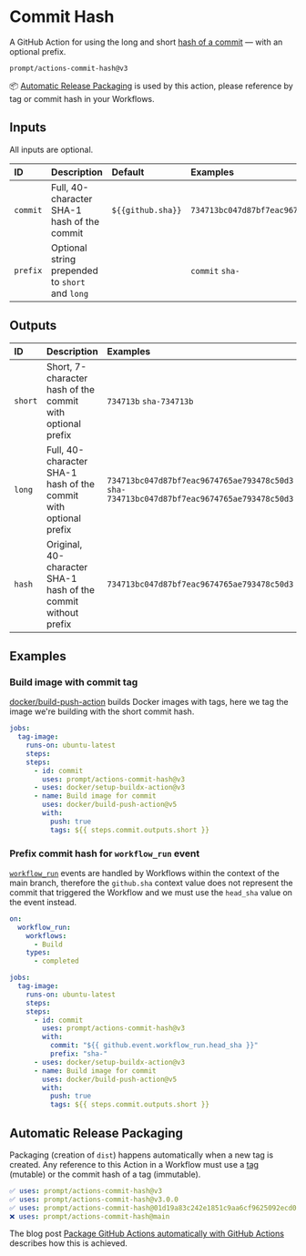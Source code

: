 # Commit Hash

A GitHub Action for using the long and short [hash of a commit][git/commits]
&mdash; with an optional prefix.

```
prompt/actions-commit-hash@v3
```

:package: [Automatic Release Packaging](#automatic-release-packaging) is used by
this action, please reference by tag or commit hash in your Workflows.

## Inputs

All inputs are optional.

| ID       | Description                                     | Default           | Examples                                   |
| :------- | :---------------------------------------------- | :---------------- | :----------------------------------------- |
| `commit` | Full, 40-character SHA-1 hash of the commit     | `${{github.sha}}` | `734713bc047d87bf7eac9674765ae793478c50d3` |
| `prefix` | Optional string prepended to `short` and `long` |                   | `commit` `sha-`                            |

## Outputs

| ID      | Description                                                      | Examples                                                                                  |
| :------ | :--------------------------------------------------------------- | :---------------------------------------------------------------------------------------- |
| `short` | Short, 7-character hash of the commit with optional prefix       | `734713b` `sha-734713b`                                                                   |
| `long`  | Full, 40-character SHA-1 hash of the commit with optional prefix | `734713bc047d87bf7eac9674765ae793478c50d3` `sha-734713bc047d87bf7eac9674765ae793478c50d3` |
| `hash`  | Original, 40-character SHA-1 hash of the commit without prefix   | `734713bc047d87bf7eac9674765ae793478c50d3`                                                |

## Examples

### Build image with commit tag

[docker/build-push-action] builds Docker images with tags, here we tag the image
we're building with the short commit hash.

```yaml
jobs:
  tag-image:
    runs-on: ubuntu-latest
    steps:
    steps:
      - id: commit
        uses: prompt/actions-commit-hash@v3
      - uses: docker/setup-buildx-action@v3
      - name: Build image for commit
        uses: docker/build-push-action@v5
        with:
          push: true
          tags: ${{ steps.commit.outputs.short }}
```

### Prefix commit hash for `workflow_run` event

[`workflow_run`][events/workflow_run] events are handled by Workflows within the
context of the main branch, therefore the `github.sha` context value does not
represent the commit that triggered the Workflow and we must use the `head_sha`
value on the event instead.

```yaml
on:
  workflow_run:
    workflows:
      - Build
    types:
      - completed

jobs:
  tag-image:
    runs-on: ubuntu-latest
    steps:
    steps:
      - id: commit
        uses: prompt/actions-commit-hash@v3
        with:
          commit: "${{ github.event.workflow_run.head_sha }}"
          prefix: "sha-"
      - uses: docker/setup-buildx-action@v3
      - name: Build image for commit
        uses: docker/build-push-action@v5
        with:
          push: true
          tags: ${{ steps.commit.outputs.short }}
```

## Automatic Release Packaging

Packaging (creation of `dist`) happens automatically when a new tag is created.
Any reference to this Action in a Workflow must use a [tag][tags] (mutable) or
the commit hash of a tag (immutable).

```yaml
✅ uses: prompt/actions-commit-hash@v3
✅ uses: prompt/actions-commit-hash@v3.0.0
✅ uses: prompt/actions-commit-hash@01d19a83c242e1851c9aa6cf9625092ecd095d09
❌ uses: prompt/actions-commit-hash@main
```

The blog post
[Package GitHub Actions automatically with GitHub Actions][blog/package-automatically]
describes how this is achieved.

[git/commits]: https://git-scm.com/book/en/v2/Git-Basics-Viewing-the-Commit-History
[docker/build-push-action]: https://github.com/docker/build-push-action
[events/workflow_run]: https://docs.github.com/en/actions/reference/events-that-trigger-workflows#workflow_run
[blog/package-automatically]: https://medium.com/prompt/package-github-actions-automatically-with-github-actions-a70b9f7bae4
[tags]: https://github.com/prompt/actions-commit-hash/tags
